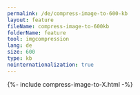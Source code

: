 ```yaml
---
permalink: /de/compress-image-to-600-kb
layout: feature
fileName: compress-image-to-600kb
folderName: feature
tool: imgcompression
lang: de
size: 600
type: kb
nointernationalization: true
---
```

{%- include compress-image-to-X.html -%}
      